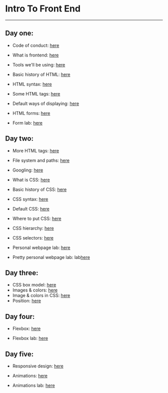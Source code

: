 # Intro To Front End

----------------------
## Day one:
  - Code of conduct: [here](https://github.com/Chelsea-Dover/introToFrontEnd/blob/master/Day_1/notes/Code_of_Conduct.md)
  - What is frontend: [here](https://github.com/Chelsea-Dover/introToFrontEnd/blob/master/Day_1/notes/About_fe_and_web.md)
  - Tools we'll be using: [here](https://github.com/Chelsea-Dover/introToFrontEnd/blob/master/Day_1/notes/Tools.md)
  - Basic history of HTML: [here](https://github.com/Chelsea-Dover/introToFrontEnd/blob/master/Day_1/notes/Basic_history_html.md)
  - HTML syntax: [here](https://github.com/Chelsea-Dover/introToFrontEnd/blob/master/Day_1/notes/html_syntax.md)
  - Some HTML tags: [here](https://chelsea-dover.github.io/basic_site.html)
  - Default ways of displaying: [here](https://github.com/Chelsea-Dover/introToFrontEnd/blob/master/Day_1/notes/types_of_displaying_elements.md)
  - HTML forms: [here](https://github.com/Chelsea-Dover/introToFrontEnd/blob/master/Day_1/notes/html_forms.md)

  - Form lab: [here](https://github.com/Chelsea-Dover/introToFrontEnd/blob/master/Day_1/labs/Exercise_Login.md)

## Day two:
  - More HTML tags: [here](https://chelsea-dover.github.io/more_tags.html)
  - File system and paths: [here](https://github.com/Chelsea-Dover/introToFrontEnd/blob/master/Day_2/notes/Filesystem_Paths.md)
  - Googling: [here](https://github.com/Chelsea-Dover/introToFrontEnd/blob/master/Day_2/notes/googling.md)
  - What is CSS: [here](https://github.com/Chelsea-Dover/introToFrontEnd/blob/master/Day_2/notes/What_is_css.md)
  - Basic history of CSS: [here](https://github.com/Chelsea-Dover/introToFrontEnd/blob/master/Day_2/notes/Basic_history_css.md)
  - CSS syntax: [here](https://github.com/Chelsea-Dover/introToFrontEnd/blob/master/Day_2/notes/css_syntax.md)
  - Default CSS: [here](https://github.com/Chelsea-Dover/introToFrontEnd/blob/master/Day_2/notes/Default_css.md)
  - Where to put CSS: [here](https://github.com/Chelsea-Dover/introToFrontEnd/blob/master/Day_2/notes/where_to_put_css.md)
  - CSS hierarchy: [here](https://github.com/Chelsea-Dover/introToFrontEnd/blob/master/Day_2/notes/css_hierarchy.md)
  - CSS selectors: [here](https://www.w3schools.com/cssref/css_selectors.asp)

  - Personal webpage lab: [here](https://github.com/Chelsea-Dover/introToFrontEnd/blob/master/Day_2/labs/Exercise_portfolio1.md)
  - Pretty personal webpage lab: lab[here](https://github.com/Chelsea-Dover/introToFrontEnd/blob/master/Day_2/labs/Exercise_portfolio2.md)


## Day three:
  - CSS box model: [here](https://github.com/Chelsea-Dover/introToFrontEnd/blob/master/Day_3/notes/css_box_model.md)
  - Images & colors: [here](https://github.com/Chelsea-Dover/introToFrontEnd/blob/master/Day_3/notes/images_colors.md)
  - Image & colors in CSS: [here](https://github.com/Chelsea-Dover/introToFrontEnd/blob/master/Day_3/notes/images_colors_in_css.md)
  - Position: [here](https://github.com/Chelsea-Dover/introToFrontEnd/blob/master/Day_3/notes/position.md)

## Day four:
  - Flexbox: [here](https://github.com/Chelsea-Dover/introToFrontEnd/blob/master/Day_4/notes/flexbox.md)

  - Flexbox lab: [here](https://github.com/Chelsea-Dover/introToFrontEnd/blob/master/Day_4/notes/flexbox.md)

## Day five:

  - Responsive design: [here](https://github.com/Chelsea-Dover/introToFrontEnd/blob/master/Day_4/notes/Responsive%20_Design.md)
  - Animations: [here](https://github.com/Chelsea-Dover/introToFrontEnd/blob/master/Day_5/notes/animations.md)

  - Animations lab: [here](https://github.com/Chelsea-Dover/introToFrontEnd/blob/master/Day_5/labs/Exercise_button_animation.md)
